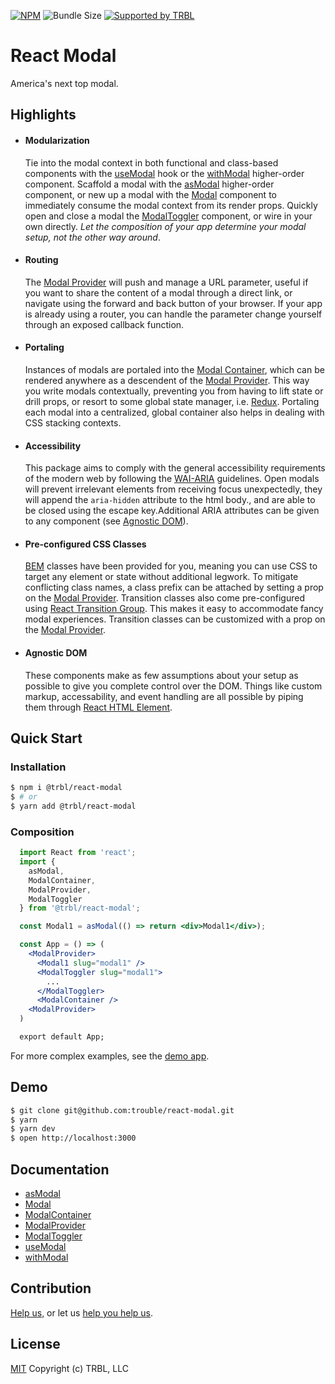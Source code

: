 [![NPM](https://img.shields.io/npm/v/@trbl/react-modal)](https://www.npmjs.com/@trbl/react-modal)
![Bundle Size](https://img.shields.io/bundlephobia/minzip/@trbl/react-modal?label=zipped)
[![Supported by TRBL](https://img.shields.io/badge/supported_by-TRBL-black)](https://github.com/trouble)

# React Modal

America's next top modal.

## Highlights

- #### Modularization
  Tie into the modal context in both functional and class-based components with the [useModal](./src/useModal/README.md) hook or the [withModal](./src/useModal/README.md) higher-order component. Scaffold a modal with the [asModal](./src/asModal/README.md) higher-order component, or new up a modal with the [Modal](./src/Modal.README.md) component to immediately consume the modal context from its render props. Quickly open and close a modal the [ModalToggler](./src/ModalToggler/README.md) component, or wire in your own directly. _Let the composition of your app determine your modal setup, not the other way around_.

- #### Routing
  The [Modal Provider](./src/ModalProvider/README.md) will push and manage a URL parameter, useful if you want to share the content of a modal through a direct link, or navigate using the forward and back button of your browser. If your app is already using a router, you can handle the parameter change yourself through an exposed callback function.

- #### Portaling
  Instances of modals are portaled into the [Modal Container](./src/ModalContainer/README.md), which can be rendered anywhere as a descendent of the [Modal Provider](./src/ModalProvider/README.md). This way you write modals contextually, preventing you from having to lift state or drill props, or resort to some global state manager, i.e. [Redux](https://redux.js.org/). Portaling each modal into a centralized, global container also helps in dealing with CSS stacking contexts.

- #### Accessibility
  This package aims to comply with the general accessibility requirements of the modern web by following the [WAI-ARIA](https://www.w3.org/WAI/intro/aria) guidelines. Open modals will prevent irrelevant elements from receiving focus unexpectedly, they will append the `aria-hidden` attribute to the html body., and are able to be closed using the escape key.Additional ARIA attributes can be given to any component (see [Agnostic DOM](#agnostic-dom)).

- #### Pre-configured CSS Classes
  [BEM](http://getbem.com/) classes have been provided for you, meaning you can use CSS to target any element or state without additional legwork. To mitigate conflicting class names, a class prefix can be attached by setting a prop on the [Modal Provider](./src/ModalProvider/README.md). Transition classes also come pre-configured using [React Transition Group](https://reactcommunity.org/react-transition-group/). This makes it easy to accommodate fancy modal experiences. Transition classes can be customized with a prop on the [Modal Provider](./src/ModalProvider/README.md).

- #### Agnostic DOM
  These components make as few assumptions about your setup as possible to give you complete control over the DOM. Things like custom markup, accessability, and event handling are all possible by piping them through [React HTML Element](https://www.npmjs.com/package/@trbl/react-html-element).

## Quick Start

### Installation

```bash
$ npm i @trbl/react-modal
$ # or
$ yarn add @trbl/react-modal
```

### Composition

```jsx
  import React from 'react';
  import {
    asModal,
    ModalContainer,
    ModalProvider,
    ModalToggler
  } from '@trbl/react-modal';

  const Modal1 = asModal(() => return <div>Modal1</div>);

  const App = () => (
    <ModalProvider>
      <Modal1 slug="modal1" />
      <ModalToggler slug="modal1">
        ...
      </ModalToggler>
      <ModalContainer />
    <ModalProvider>
  )

  export default App;
```

For more complex examples, see the [demo app](./demo/App.demo.js).

## Demo

```bash
$ git clone git@github.com:trouble/react-modal.git
$ yarn
$ yarn dev
$ open http://localhost:3000
```

## Documentation

  - [asModal](./src/asModal/README.md)
  - [Modal](./src/Modal.README.md)
  - [ModalContainer](./src/ModalContainer/README.md)
  - [ModalProvider](./src/ModalProvider/README.md)
  - [ModalToggler](./src/ModalToggler/README.md)
  - [useModal](./src/useModal/README.md)
  - [withModal](./src/withModal/README.md)

## Contribution

[Help us,](https://github.com/trouble/.github/blob/master/CONTRIBUTING.md) or let us [help you help us](https://github.com/trouble/.github/blob/master/SUPPORT.md).

## License

[MIT](https://github.com/trouble/react-modal/blob/master/LICENSE) Copyright (c) TRBL, LLC
